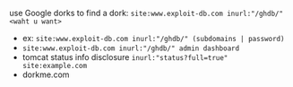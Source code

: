use Google dorks to find a dork: `site:www.exploit-db.com inurl:"/ghdb/" <waht u want>`
- ex: `site:www.exploit-db.com inurl:"/ghdb/" (subdomains | password)`
- `site:www.exploit-db.com inurl:"/ghdb/" admin dashboard`
- tomcat status info disclosure `inurl:"status?full=true" site:example.com` 
- dorkme.com